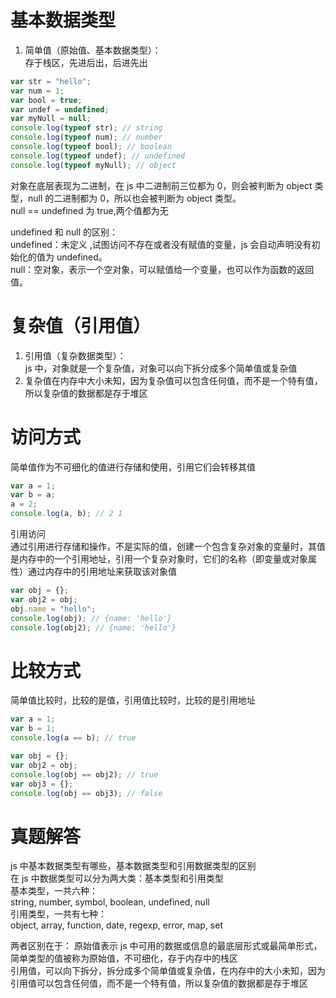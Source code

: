 # 基本数据类型

1. 简单值（原始值、基本数据类型）：  
   存于栈区，先进后出，后进先出

```js
var str = "hello";
var num = 1;
var bool = true;
var undef = undefined;
var myNull = null;
console.log(typeof str); // string
console.log(typeof num); // number
console.log(typeof bool); // boolean
console.log(typeof undef); // undefined
console.log(typeof myNull); // object
```

对象在底层表现为二进制，在 js 中二进制前三位都为 0，则会被判断为 object 类型，null 的二进制都为 0，所以也会被判断为 object 类型。  
null == undefined 为 true,两个值都为无

undefined 和 null 的区别：  
undefined：未定义 ,试图访问不存在或者没有赋值的变量，js 会自动声明没有初始化的值为 undefined。  
null：空对象，表示一个空对象，可以赋值给一个变量，也可以作为函数的返回值。

# 复杂值（引用值）

1. 引用值（复杂数据类型）：  
   js 中，对象就是一个复杂值，对象可以向下拆分成多个简单值或复杂值
2. 复杂值在内存中大小未知，因为复杂值可以包含任何值，而不是一个特有值，所以复杂值的数据都是存于堆区

# 访问方式

简单值作为不可细化的值进行存储和使用，引用它们会转移其值

```js
var a = 1;
var b = a;
a = 2;
console.log(a, b); // 2 1
```

引用访问  
通过引用进行存储和操作，不是实际的值，创建一个包含复杂对象的变量时，其值是内存中的一个引用地址，引用一个复杂对象时，它们的名称（即变量或对象属性）通过内存中的引用地址来获取该对象值

```js
var obj = {};
var obj2 = obj;
obj.name = "hello";
console.log(obj); // {name: 'hello'}
console.log(obj2); // {name: 'hello'}
```

# 比较方式

简单值比较时，比较的是值，引用值比较时，比较的是引用地址

```js
var a = 1;
var b = 1;
console.log(a == b); // true
```

```js
var obj = {};
var obj2 = obj;
console.log(obj == obj2); // true
var obj3 = {};
console.log(obj == obj3); // false
```

# 真题解答

js 中基本数据类型有哪些，基本数据类型和引用数据类型的区别  
在 js 中数据类型可以分为两大类：基本类型和引用类型  
基本类型，一共六种：  
string, number, symbol, boolean, undefined, null  
引用类型，一共有七种：  
object, array, function, date, regexp, error, map, set

两者区别在于：
原始值表示 js 中可用的数据或信息的最底层形式或最简单形式，简单类型的值被称为原始值，不可细化，存于内存中的栈区  
引用值，可以向下拆分，拆分成多个简单值或复杂值，在内存中的大小未知，因为引用值可以包含任何值，而不是一个特有值，所以复杂值的数据都是存于堆区
